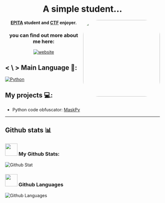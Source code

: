 <h1 align="center">A simple student...  </h1>

<img align='right' style="border-radius: 20%;" src="https://avatars.githubusercontent.com/u/70316327?v=4" width="250">  <!--- border radius don't work -->
<p align="center">
  <b><a href="https://www.epita.fr/">EPITA</a> student and <a href="https://tryhackme.com/p/nk0">CTF</a> enjoyer.</b>
</p>
<h3 align="center">you can find out more about me here:  </h3>
<!--- web icon color change based by the theme if it's light or dark -->
<p align="center"><a href="https://nekrofr.github.io/"><img src="https://img.shields.io/badge/Website-grey?style=for-the-badge" alt="website" /></a></p>

## < \ > Main Language 🎯:
<a href="https://docs.python.org/3/"><img src="https://img.shields.io/badge/-Python-yellow?style=for-the-badge&logo=python" alt="Python"/></a>

## My projects 💻:
- Python code obfuscator: [MaskPy](https://github.com/NeKroFR/MaskPy)
<!--- should have 4 projects to be good -->

---

## Github stats 📊

### <img src="https://media.giphy.com/media/jQDGQlcdmuyWbVpomT/giphy.gif" width="40"> My Github Stats:
![Github Stat](https://github-readme-stats-eight-theta.vercel.app/api?username=NeKroFR&show_icons=true&theme=react&include_all_commits=true&locale=fr)

### <img src="https://media.giphy.com/media/jQDGQlcdmuyWbVpomT/giphy.gif" width="40"> Github Languages
![Github Languages](https://github-readme-stats.vercel.app/api/top-langs/?username=NeKroFR&langs_count=4&theme=react&hide_border=false&count_private=true&show_icons=true&include_all_commits=true)

<!--- todo -->
<!--- border radius don't work -->
<!--- web icon color change based by the theme if it's light or dark -->
